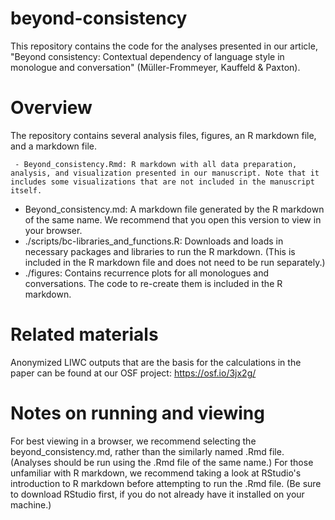 # beyond-consistency
This repository contains the code for the analyses presented in our article, "Beyond consistency: Contextual dependency of language style in monologue and conversation" (Müller-Frommeyer, Kauffeld & Paxton).

# Overview
The repository contains several analysis files, figures, an R markdown file, and a markdown file.

	 - Beyond_consistency.Rmd: R markdown with all data preparation, analysis, and visualization presented in our manuscript. Note that it includes some visualizations that are not included in the manuscript itself.
   -	Beyond_consistency.md: A markdown file generated by the R markdown of the same name. We recommend that you open this version to view in your browser.
   -	./scripts/bc-libraries_and_functions.R: Downloads and loads in necessary packages and libraries to run the R markdown. (This is included in the R markdown file and does not need to be run separately.)
   -	./figures: Contains recurrence plots for all monologues and conversations. The code to re-create them is included in the R markdown.

# Related materials
Anonymized LIWC outputs that are the basis for the calculations in the paper can be found at our OSF project: https://osf.io/3jx2g/

# Notes on running and viewing
For best viewing in a browser, we recommend selecting the beyond_consistency.md, rather than the similarly named .Rmd file. (Analyses should be run using the .Rmd file of the same name.)
For those unfamiliar with R markdown, we recommend taking a look at RStudio's introduction to R markdown before attempting to run the .Rmd file. (Be sure to download RStudio first, if you do not already have it installed on your machine.)
